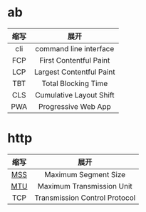 # ab
|缩写|展开|  
|:--:|:---:|  
|cli|command line interface|  
|FCP|First Contentful Paint|  
|LCP|Largest Contentful Paint|  
|TBT|Total Blocking Time|  
|CLS|Cumulative Layout Shift|  
|PWA|Progressive Web App|  


# http  
|缩写|展开|  
|:--:|:--:|  
|[MSS](https://baike.baidu.com/item/MSS/3567802?fr=aladdin)|Maximum Segment Size|  
|[MTU](https://baike.baidu.com/item/MSS/3567802?fr=aladdin)|Maximum Transmission Unit|  
|TCP|Transmission Control Protocol|  
